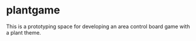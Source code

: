 # plantgame

This is a prototyping space for developing an area control board game with a plant theme.
